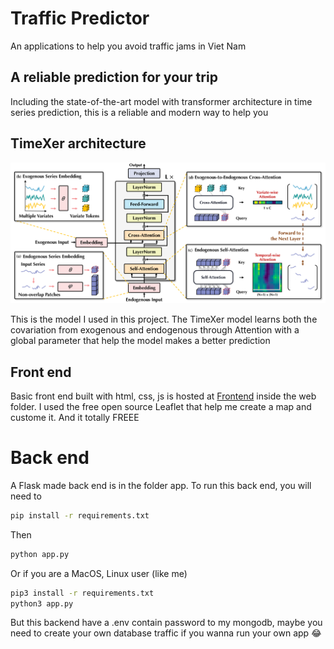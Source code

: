# Traffic Predictor
 
 An applications to help you avoid traffic jams in Viet Nam

 ## A reliable prediction for your trip

Including the state-of-the-art model with transformer architecture in time series prediction, this is a reliable and modern way to help you

## TimeXer architecture

![TimeXer architecture](/image/timexer_architecture.png)

This is the model I used in this project. The TimeXer model learns both the covariation from exogenous and endogenous through Attention with a global parameter that help the model makes a better prediction 

## Front end
Basic front end built with html, css, js is hosted at [Frontend](https://traffic-predictor-one.vercel.app/) inside the web folder. I used the free open source Leaflet that help me create a map and custome it. And it totally FREEE

# Back end
A Flask made back end is in the folder app. To run this back end, you will need to 

```bash
pip install -r requirements.txt
```

Then

```bash
python app.py
```

Or if you are a MacOS, Linux user (like me) 

```bash
pip3 install -r requirements.txt
python3 app.py
```

But this backend have a .env contain password to my mongodb, maybe you need to create your own database traffic if you wanna run your own app :joy:
